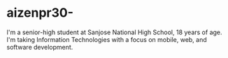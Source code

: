 # aizenpr30-
I'm a senior-high  student at Sanjose National High School, 18 years of age. I'm taking Information Technologies with a focus on mobile, web, and software development.
